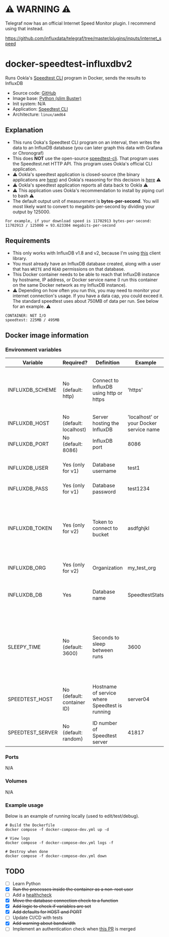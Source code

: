 # ⚠️ WARNING ⚠️

Telegraf now has an official Internet Speed Monitor plugin. I recommend using that instead.

https://github.com/influxdata/telegraf/tree/master/plugins/inputs/internet_speed

# docker-speedtest-influxdbv2

Runs Ookla's [Speedtest CLI](https://www.speedtest.net/apps/cli) program in Docker, sends the results to InfluxDB
  - Source code: [GitHub](https://github.com/loganmarchione/docker-speedtest-influxdbv2)
  - Image base: [Python (slim Buster)](https://hub.docker.com/_/python)
  - Init system: N/A
  - Application: [Speedtest CLI](https://www.speedtest.net/apps/cli)
  - Architecture: `linux/amd64`


## Explanation

  - This runs Ooka's Speedtest CLI program on an interval, then writes the data to an InfluxDB database (you can later graph this data with Grafana or Chronograf)
  - This does **NOT** use the open-source [speedtest-cli](https://github.com/sivel/speedtest-cli). That program uses the Speedtest.net HTTP API. This program uses Ookla's official CLI application.
  - ⚠️ Ookla's speedtest application is closed-source (the binary applications are [here](https://www.speedtest.net/apps/cli)) and Ookla's reasoning for this decision is [here](https://www.reddit.com/r/HomeNetworking/comments/dpalqu/speedtestnet_just_launched_an_official_c_cli/f5tm9up/) ⚠️
  - ⚠️ Ookla's speedtest application reports all data back to Ookla ⚠️
  - ⚠️ This application uses Ookla's recommendation to install by piping curl to bash  ⚠️
  - The default output unit of measurement is **bytes-per-second**. You will most likely want to convert to megabits-per-second by dividing your output by 125000.

```
For example, if your download speed is 11702913 bytes-per-second:
11702913 / 125000 = 93.623304 megabits-per-second
```

## Requirements

  - This only works with InfluxDB v1.8 and v2, because I'm using [this](https://github.com/influxdata/influxdb-client-python) client library.
  - You must already have an InfluxDB database created, along with a user that has `WRITE` and `READ` permissions on that database.
  - This Docker container needs to be able to reach that InfluxDB instance by hostname, IP address, or Docker service name (I run this container on the same Docker network as my InfluxDB instance).
  - ⚠️ Depending on how often you run this, you may need to monitor your internet connection's usage. If you have a data cap, you could exceed it. The standard speedtest uses about 750MB of data per run. See below for an example. ⚠️

```
CONTAINER: NET I/O
speedtest: 225MB / 495MB
```

## Docker image information

### Environment variables
| Variable         | Required?                  | Definition                                     | Example                                     | Comments                                                                                            |
|------------------|----------------------------|------------------------------------------------|---------------------------------------------|-----------------------------------------------------------------------------------------------------|
| INFLUXDB_SCHEME  | No (default: http)         | Connect to InfluxDB using http or https        | 'https'                                     | Useful if InfluxDB is behind a reverse proxy and you need to use https                              |
| INFLUXDB_HOST    | No (default: localhost)    | Server hosting the InfluxDB                    | 'localhost' or your Docker service name     |                                                                                                     |
| INFLUXDB_PORT    | No (default: 8086)         | InfluxDB port                                  | 8086                                        |                                                                                                     |
| INFLUXDB_USER    | Yes (only for v1)          | Database username                              | test1                                       | Needs to have the correct permissions                                                               |
| INFLUXDB_PASS    | Yes (only for v1)          | Database password                              | test1234                                    |                                                                                                     |
| INFLUXDB_TOKEN   | Yes (only for v2)          | Token to connect to bucket                     | asdfghjkl                                   | Needs to have the correct permissions. Setting this assumes we're talking to an InfluxDBv2 instance |
| INFLUXDB_ORG     | Yes (only for v2)          | Organization                                   | my_test_org                                 |                                                                                                     |
| INFLUXDB_DB      | Yes                        | Database name                                  | SpeedtestStats                              | Must already be created. In InfluxDBv2, this is the "bucket".                                       |
| SLEEPY_TIME      | No (default: 3600)         | Seconds to sleep between runs                  | 3600                                        | The loop takes about 15-30 seconds to run, so I wouldn't set this value any lower than 60 (1min)    |
| SPEEDTEST_HOST   | No (default: container ID) | Hostname of service where Speedtest is running | server04                                    | Useful if you're running Speedtest on multiple servers                                              |
| SPEEDTEST_SERVER | No (default: random)       | ID number of Speedtest server                  | 41817                                       | See a list of servers and IDs [here](https://c.speedtest.net/speedtest-servers-static.php)          |

### Ports
N/A

### Volumes
N/A

### Example usage

Below is an example of running locally (used to edit/test/debug).
```
# Build the Dockerfile
docker compose -f docker-compose-dev.yml up -d

# View logs
docker compose -f docker-compose-dev.yml logs -f

# Destroy when done
docker compose -f docker-compose-dev.yml down
```

## TODO
- [ ] Learn Python
- [x] ~~Run the processes inside the container as a non-root user~~
- [ ] Add a [healthcheck](https://docs.docker.com/engine/reference/builder/#healthcheck)
- [x] ~~Move the database connection check to a function~~
- [x] ~~Add logic to check if variables are set~~
- [x] ~~Add defaults for HOST and PORT~~
- [ ] Update CI/CD with tests
- [x] ~~Add warning about bandwidth~~
- [ ] Implement an authentication check when [this PR](https://github.com/influxdata/influxdb-client-python/pull/269) is merged
